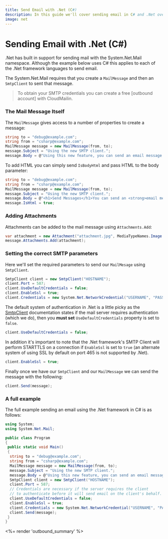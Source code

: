 ```yaml
---
title: Send Email with .Net (C#)
description: In this guide we'll cover sending email in C# and .Net over SMTP with CloudMailin's SMTP settings.
image: net
---
```


# Sending Email with .Net (C#)

.Net has built in support for sending mail with the System.Net.Mail namespace. Although the example
below uses C# this applies to each of the .Net framework languages to send email.

The System.Net.Mail requires that you create a `MailMessage` and then an `SmtpClient` to sent that
message.

> To obtain your SMTP credentials you can create a free [outbound account] with CloudMailin.

### The Mail Message Itself

The `MailMessage` gives access to a number of properties to create a message:

```c#
string to = "debug@example.com";
string from = "csharp@example.com";
MailMessage message = new MailMessage(from, to);
message.Subject = "Using the new SMTP client.";
message.Body = @"Using this new feature, you can send an email message from an application very easily.";
```

To add HTML you can simply send `IsBodyHtml` and pass HTML to the body parameter:

```c#
string to = "debug@example.com";
string from = "csharp@example.com";
MailMessage message = new MailMessage(from, to);
message.Subject = "Using the new SMTP client.";
message.Body = @"<h1>Send Messages</h1>You can send an <strong>email message</strong>.";
message.IsHtml = true;
```

### Adding Attachments

Attachments can be added to the mail message using `Attachments.Add`:

```c#
var attachment = new Attachment("attachment.jpg", MediaTypeNames.Image.Jpeg);
message.Attachments.Add(attachment);
```

### Setting the correct SMTP parameters

Here we'll set the required parameters to send our `MailMesage` using `SmtpClient`.

```c#
SmtpClient client = new SmtpClient("HOSTNAME");
client.Port = 587;
client.UseDefaultCredentials = false;
client.EnableSsl = true;
client.Credentials = new System.Net.NetworkCredential("USERNAME", "PASSWORD")
```

The default system of authentication in .Net is a little picky as the [SmtpClient] documentation
states if the mail server requires authentication (which we do), then you **must set**
`UseDefaultCredentials` property is set to `false`.

```c#
client.UseDefaultCredentials = false;
```

In addition it's important to note that the .Net framework's SMTP Client will perform STARTTLS on
a connection if `EnableSsl` is set to `true` (an alternate system of using SSL by default on port
465 is not supported by .Net).

```c#
client.EnableSsl = true;
```

Finally once we have our `SmtpClient` and our `MailMessage` we can send the message with the
following:

```c#
client.Send(message);
```

### A full example

The full example sending an email using the .Net framework in C# is as follows:

```c#
using System;
using System.Net.Mail;

public class Program
{
 public static void Main()
 {
  string to = "debug@example.com";
  string from = "csharp@example.com";
  MailMessage message = new MailMessage(from, to);
  message.Subject = "Using the new SMTP client.";
  message.Body = @"Using this new feature, you can send an email message from an application very easily.";
  SmtpClient client = new SmtpClient("HOSTNAME");
  client.Port = 587;
  // Credentials are necessary if the server requires the client
  // to authenticate before it will send email on the client's behalf.
  client.UseDefaultCredentials = false;
  client.EnableSsl = true;
  client.Credentials = new System.Net.NetworkCredential("USERNAME", "PASSWORD")
  client.Send(message);
 }
}
```

<%= render 'outbound_summary' %>

[SmtpClient]: https://docs.microsoft.com/en-us/dotnet/api/system.net.mail.smtpclient.credentials?view=netcore-3.1
